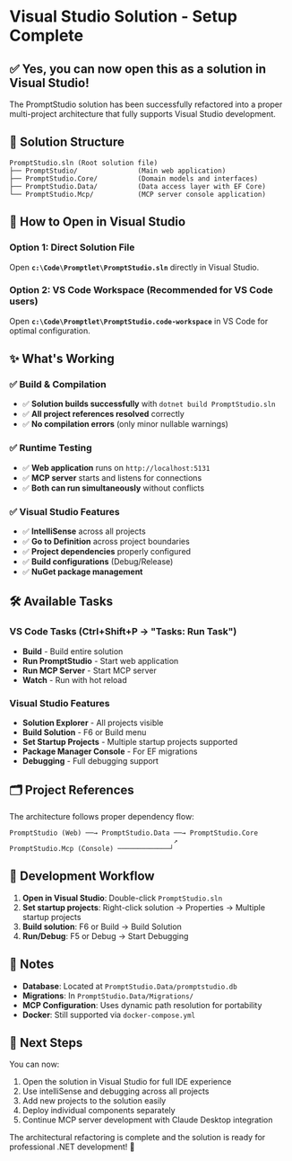 # Visual Studio Solution - Setup Complete

## ✅ **Yes, you can now open this as a solution in Visual Studio!**

The PromptStudio solution has been successfully refactored into a proper multi-project architecture that fully supports Visual Studio development.

## 📁 Solution Structure

```
PromptStudio.sln (Root solution file)
├── PromptStudio/               (Main web application)
├── PromptStudio.Core/          (Domain models and interfaces)
├── PromptStudio.Data/          (Data access layer with EF Core)
└── PromptStudio.Mcp/           (MCP server console application)
```

## 🚀 How to Open in Visual Studio

### Option 1: Direct Solution File
Open **`c:\Code\Promptlet\PromptStudio.sln`** directly in Visual Studio.

### Option 2: VS Code Workspace (Recommended for VS Code users)
Open **`c:\Code\Promptlet\PromptStudio.code-workspace`** in VS Code for optimal configuration.

## ✨ What's Working

### ✅ Build & Compilation
- ✅ **Solution builds successfully** with `dotnet build PromptStudio.sln`
- ✅ **All project references resolved** correctly
- ✅ **No compilation errors** (only minor nullable warnings)

### ✅ Runtime Testing
- ✅ **Web application** runs on `http://localhost:5131`
- ✅ **MCP server** starts and listens for connections
- ✅ **Both can run simultaneously** without conflicts

### ✅ Visual Studio Features
- ✅ **IntelliSense** across all projects
- ✅ **Go to Definition** across project boundaries
- ✅ **Project dependencies** properly configured
- ✅ **Build configurations** (Debug/Release)
- ✅ **NuGet package management**

## 🛠️ Available Tasks

### VS Code Tasks (Ctrl+Shift+P → "Tasks: Run Task")
- **Build** - Build entire solution
- **Run PromptStudio** - Start web application
- **Run MCP Server** - Start MCP server
- **Watch** - Run with hot reload

### Visual Studio Features
- **Solution Explorer** - All projects visible
- **Build Solution** - F6 or Build menu
- **Set Startup Projects** - Multiple startup projects supported
- **Package Manager Console** - For EF migrations
- **Debugging** - Full debugging support

## 🗂️ Project References

The architecture follows proper dependency flow:

```
PromptStudio (Web) ──→ PromptStudio.Data ──→ PromptStudio.Core
                                         ↗
PromptStudio.Mcp (Console) ─────────────┘
```

## 🔧 Development Workflow

1. **Open in Visual Studio**: Double-click `PromptStudio.sln`
2. **Set startup projects**: Right-click solution → Properties → Multiple startup projects
3. **Build solution**: F6 or Build → Build Solution
4. **Run/Debug**: F5 or Debug → Start Debugging

## 📝 Notes

- **Database**: Located at `PromptStudio.Data/promptstudio.db`
- **Migrations**: In `PromptStudio.Data/Migrations/`
- **MCP Configuration**: Uses dynamic path resolution for portability
- **Docker**: Still supported via `docker-compose.yml`

## 🎯 Next Steps

You can now:
1. Open the solution in Visual Studio for full IDE experience
2. Use intelliSense and debugging across all projects
3. Add new projects to the solution easily
4. Deploy individual components separately
5. Continue MCP server development with Claude Desktop integration

The architectural refactoring is complete and the solution is ready for professional .NET development! 🎉
